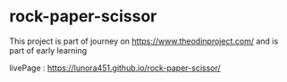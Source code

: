 # rock-paper-scissor
This project is part of journey on https://www.theodinproject.com/ and is part of early learning

livePage : https://lunora451.github.io/rock-paper-scissor/
